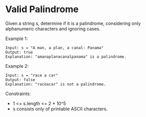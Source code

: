 # Valid Palindrome #

Given a string s, determine if it is a palindrome, considering only alphanumeric characters and ignoring cases.

Example 1:
```
Input: s = "A man, a plan, a canal: Panama"
Output: true
Explanation: "amanaplanacanalpanama" is a palindrome.
```

Example 2:
```
Input: s = "race a car"
Output: false
Explanation: "raceacar" is not a palindrome.
```

Constraints:

* 1 <= s.length <= 2 * 10^5
* s consists only of printable ASCII characters.